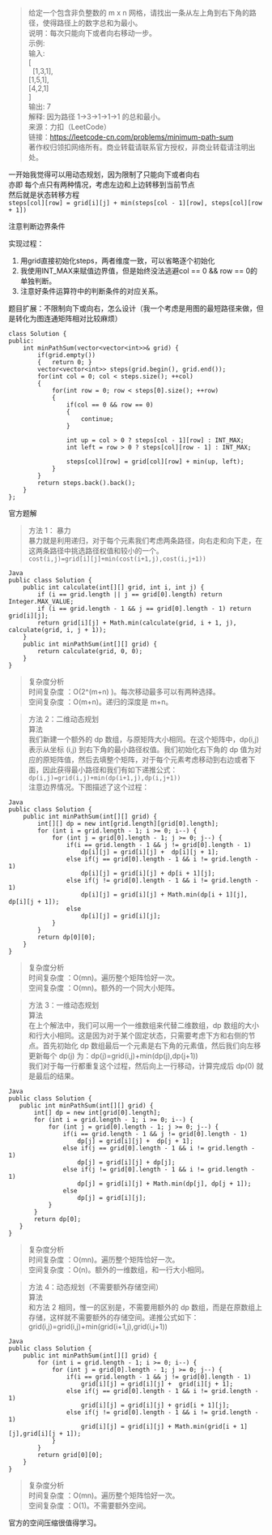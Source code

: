 > 给定一个包含非负整数的 m x n 网格，请找出一条从左上角到右下角的路径，使得路径上的数字总和为最小。  
说明：每次只能向下或者向右移动一步。  
示例:  
输入:  
[  
  [1,3,1],  
  [1,5,1],  
  [4,2,1]  
]  
输出: 7  
解释: 因为路径 1→3→1→1→1 的总和最小。  
来源：力扣（LeetCode）  
链接：https://leetcode-cn.com/problems/minimum-path-sum  
著作权归领扣网络所有。商业转载请联系官方授权，非商业转载请注明出处。  

一开始我觉得可以用动态规划，因为限制了只能向下或者向右  
亦即 每个点只有两种情况，考虑左边和上边转移到当前节点  
然后就是状态转移方程  
`steps[col][row] = grid[i][j] + min(steps[col - 1][row], steps[col][row + 1]) ` 

注意判断边界条件  

实现过程：  
1. 用grid直接初始化steps，两者维度一致，可以省略逐个初始化  
2. 我使用INT_MAX来赋值边界值，但是始终没法逃避col == 0 && row == 0的单独判断。  
3. 注意好条件运算符中的判断条件的对应关系。  

题目扩展：不限制向下或向右，怎么设计（我一个考虑是用图的最短路径来做，但是转化为图连通矩阵相对比较麻烦）  
```
class Solution {
public:
    int minPathSum(vector<vector<int>>& grid) {
        if(grid.empty())
        {   return 0; }
        vector<vector<int>> steps(grid.begin(), grid.end());
        for(int col = 0; col < steps.size(); ++col)
        {
            for(int row = 0; row < steps[0].size(); ++row)
            {
                if(col == 0 && row == 0)
                {
                    continue;
                }
                
                int up = col > 0 ? steps[col - 1][row] : INT_MAX;
                int left = row > 0 ? steps[col][row - 1] : INT_MAX;
                
                steps[col][row] = grid[col][row] + min(up, left);
            }
        }
        return steps.back().back();
    }
};

```

官方题解  
>方法 1： 暴力  
暴力就是利用递归，对于每个元素我们考虑两条路径，向右走和向下走，在这两条路径中挑选路径权值和较小的一个。  
`cost(i,j)=grid[i][j]+min(cost(i+1,j),cost(i,j+1))`  
```
Java
public class Solution {
    public int calculate(int[][] grid, int i, int j) {
        if (i == grid.length || j == grid[0].length) return Integer.MAX_VALUE;
        if (i == grid.length - 1 && j == grid[0].length - 1) return grid[i][j];
        return grid[i][j] + Math.min(calculate(grid, i + 1, j), calculate(grid, i, j + 1));
    }
    public int minPathSum(int[][] grid) {
        return calculate(grid, 0, 0);
    }
}
```
> 复杂度分析  
时间复杂度 ：O(2^(m+n) )。每次移动最多可以有两种选择。  
空间复杂度 ：O(m+n)。递归的深度是 m+n。  

> 方法 2：二维动态规划  
算法  
我们新建一个额外的 dp 数组，与原矩阵大小相同。在这个矩阵中，dp(i,j) 表示从坐标 (i,j) 到右下角的最小路径权值。我们初始化右下角的 dp 值为对应的原矩阵值，然后去填整个矩阵，对于每个元素考虑移动到右边或者下面，因此获得最小路径和我们有如下递推公式：`dp(i,j)=grid(i,j)+min(dp(i+1,j),dp(i,j+1))`    
注意边界情况。下图描述了这个过程：  
```
Java
public class Solution {
    public int minPathSum(int[][] grid) {
        int[][] dp = new int[grid.length][grid[0].length];
        for (int i = grid.length - 1; i >= 0; i--) {
            for (int j = grid[0].length - 1; j >= 0; j--) {
                if(i == grid.length - 1 && j != grid[0].length - 1)
                    dp[i][j] = grid[i][j] +  dp[i][j + 1];
                else if(j == grid[0].length - 1 && i != grid.length - 1)
                    dp[i][j] = grid[i][j] + dp[i + 1][j];
                else if(j != grid[0].length - 1 && i != grid.length - 1)
                    dp[i][j] = grid[i][j] + Math.min(dp[i + 1][j], dp[i][j + 1]);
                else
                    dp[i][j] = grid[i][j];
            }
        }
        return dp[0][0];
    }
}
```
> 复杂度分析  
时间复杂度 ：O(mn)。遍历整个矩阵恰好一次。  
空间复杂度 ：O(mn)。额外的一个同大小矩阵。  

> 方法 3：一维动态规划  
算法  
在上个解法中，我们可以用一个一维数组来代替二维数组，dp 数组的大小和行大小相同。这是因为对于某个固定状态，只需要考虑下方和右侧的节点。首先初始化 dp 数组最后一个元素是右下角的元素值，然后我们向左移更新每个 dp(j) 为：dp(j)=grid(i,j)+min(dp(j),dp(j+1))    
我们对于每一行都重复这个过程，然后向上一行移动，计算完成后 dp(0) 就是最后的结果。    
```
Java  
public class Solution {
   public int minPathSum(int[][] grid) {
       int[] dp = new int[grid[0].length];
       for (int i = grid.length - 1; i >= 0; i--) {
           for (int j = grid[0].length - 1; j >= 0; j--) {
               if(i == grid.length - 1 && j != grid[0].length - 1)
                   dp[j] = grid[i][j] +  dp[j + 1];
               else if(j == grid[0].length - 1 && i != grid.length - 1)
                   dp[j] = grid[i][j] + dp[j];
               else if(j != grid[0].length - 1 && i != grid.length - 1)
                   dp[j] = grid[i][j] + Math.min(dp[j], dp[j + 1]);
               else
                   dp[j] = grid[i][j];
           }
       }
       return dp[0];
   }
}
```
> 复杂度分析  
时间复杂度 ：O(mn)。遍历整个矩阵恰好一次。  
空间复杂度 ：O(n)。额外的一维数组，和一行大小相同。  

> 方法 4：动态规划（不需要额外存储空间）  
算法  
和方法 2 相同，惟一的区别是，不需要用额外的 dp 数组，而是在原数组上存储，这样就不需要额外的存储空间。递推公式如下：  
grid(i,j)=grid(i,j)+min(grid(i+1,j),grid(i,j+1))  
```
Java
public class Solution {
    public int minPathSum(int[][] grid) {
        for (int i = grid.length - 1; i >= 0; i--) {
            for (int j = grid[0].length - 1; j >= 0; j--) {
                if(i == grid.length - 1 && j != grid[0].length - 1)
                    grid[i][j] = grid[i][j] +  grid[i][j + 1];
                else if(j == grid[0].length - 1 && i != grid.length - 1)
                    grid[i][j] = grid[i][j] + grid[i + 1][j];
                else if(j != grid[0].length - 1 && i != grid.length - 1)
                    grid[i][j] = grid[i][j] + Math.min(grid[i + 1][j],grid[i][j + 1]);
            }
        }
        return grid[0][0];
    }
}
```
> 复杂度分析  
时间复杂度 ：O(mn)。遍历整个矩阵恰好一次。  
空间复杂度 ：O(1)。不需要额外空间。  
  
官方的空间压缩很值得学习。  
